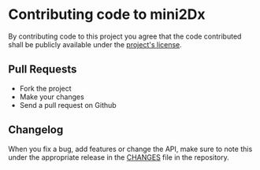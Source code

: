 # Contributing code to mini2Dx

By contributing code to this project you agree that the code contributed shall be publicly available under the [project's license](https://github.com/mini2Dx/mini2Dx/blob/master/LICENSE).

## Pull Requests

* Fork the project
* Make your changes
* Send a pull request on Github

## Changelog

When you fix a bug, add features or change the API, make sure to note this under the appropriate release in the [CHANGES](https://github.com/mini2Dx/mini2Dx/blob/master/CHANGES) file in the repository.

